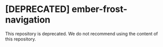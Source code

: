 # [DEPRECATED] ember-frost-navigation

This repository is deprecated. We do not recommend using the content of this repository.
